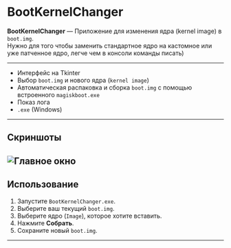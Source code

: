 # BootKernelChanger

**BootKernelChanger** — Приложение для изменения ядра (kernel image) в `boot.img`.  
Нужно для того чтобы заменить стандартное ядро на кастомное или уже патченное ядро, легче чем в консоли команды писать)

---
- Интерфейс на Tkinter
- Выбор `boot.img` и нового ядра (`kernel image`)
- Автоматическая распаковка и сборка `boot.img` с помощью встроенного `magiskboot.exe`
- Показ лога
- `.exe` (Windows)

---
## Скриншоты
![Главное окно](https://imgur.com/a/I9XgHNh)  
---

## Использование

1. Запустите `BootKernelChanger.exe`.
2. Выберите ваш текущий `boot.img`.
3. Выберите ядро (`Image`), которое хотите вставить.
4. Нажмите **Собрать**.
5. Сохраните новый `boot.img`.
---
